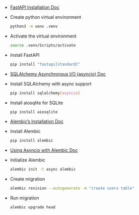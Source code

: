 - [FastAPI Installation Doc](https://fastapi.tiangolo.com/#installation)

- Create python virtual environment

    ```bash
    python3 -m venv .venv
    ```

- Activate the virtual environment

    ```bash
    source .venv/Scripts/activate
    ```

- Install FastAPI

    ```bash
    pip install "fastapi[standard]"
    ```

- [SQLAlchemy Asynchronous I/O (asyncio) Doc](https://docs.sqlalchemy.org/en/20/orm/extensions/asyncio.html)

- Install SQLAlchemy with async support

    ```bash
    pip install sqlalchemy[asyncio]
    ```

- Install aiosqlite for SQLite

    ```bash
    pip install aiosqlite
    ```

- [Alembic’s Installation Doc](https://alembic.sqlalchemy.org/en/latest/front.html#installation)

- Install Alembic

    ```bash
    pip install alembic
    ```

- [Using Asyncio with Alembic Doc](https://alembic.sqlalchemy.org/en/latest/cookbook.html#using-asyncio-with-alembic)

- Initialize Alembic

    ```bash
    alembic init -t async alembic
    ```

- Create migration

    ```bash
    alembic revision --autogenerate -m "create users table"
    ```

- Run migration

    ```bash
    alembic upgrade head
    ```
